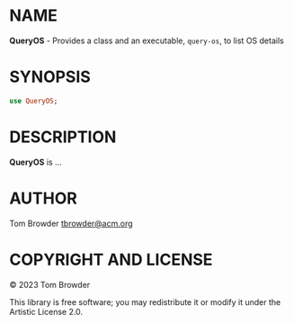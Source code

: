 NAME
====

**QueryOS** - Provides a class and an executable, `query-os`, to list OS details

SYNOPSIS
========

```raku
use QueryOS;
```

DESCRIPTION
===========

**QueryOS** is ...

AUTHOR
======

Tom Browder <tbrowder@acm.org>

COPYRIGHT AND LICENSE
=====================

© 2023 Tom Browder

This library is free software; you may redistribute it or modify it under the Artistic License 2.0.

